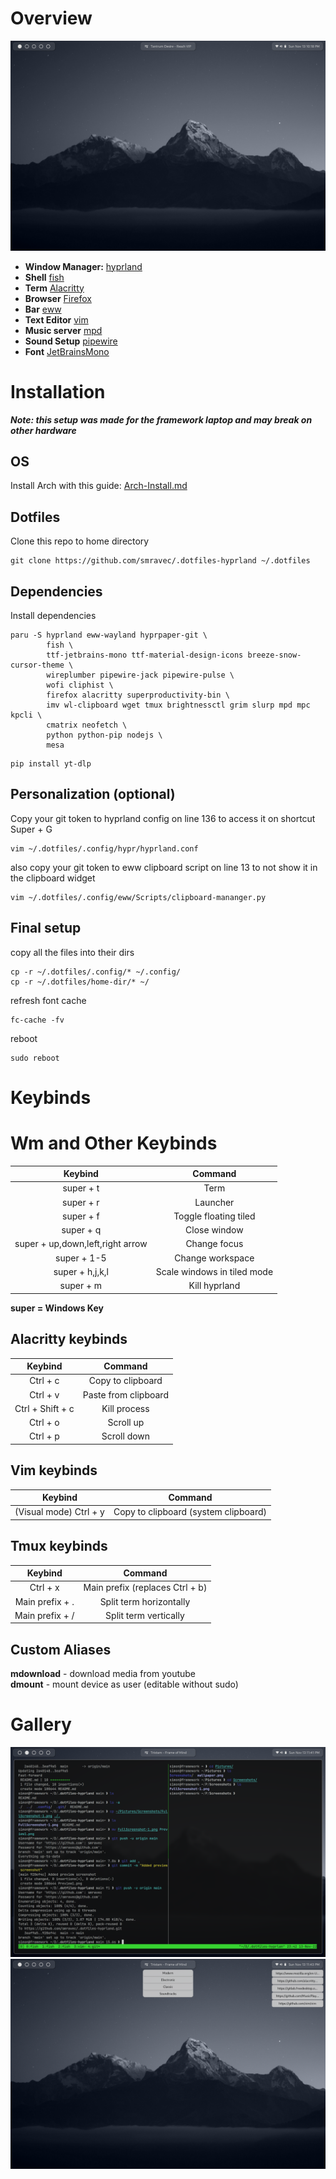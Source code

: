 # Overview
<img src=Preview1.png/>

- **Window Manager:** [hyprland](https://github.com/hyprwm/Hyprland)
- **Shell** [fish](https://github.com/fish-shell/fish-shell)
- **Term** [Alacritty](https://github.com/alacritty/alacritty)
- **Browser** [Firefox](https://www.mozilla.org/en-US/firefox/) 
- **Bar** [eww](https://github.com/elkowar/eww)
- **Text Editor** [vim](https://github.com/vim/vim)
- **Music server** [mpd](https://github.com/MusicPlayerDaemon/MPD)
- **Sound Setup** [pipewire](https://gitlab.freedesktop.org/pipewire/pipewire/)
- **Font** [JetBrainsMono](https://github.com/JetBrains/JetBrainsMono)

# Installation
***Note: this setup was made for the framework laptop and may break on other hardware***
## OS
Install Arch with this guide: <a href=Arch-Install.md>Arch-Install.md<a/>

## Dotfiles
Clone this repo to home directory
```
git clone https://github.com/smravec/.dotfiles-hyprland ~/.dotfiles
```

## Dependencies
Install dependencies
```
paru -S hyprland eww-wayland hyprpaper-git \
        fish \
        ttf-jetbrains-mono ttf-material-design-icons breeze-snow-cursor-theme \
        wireplumber pipewire-jack pipewire-pulse \
        wofi cliphist \
        firefox alacritty superproductivity-bin \
        imv wl-clipboard wget tmux brightnessctl grim slurp mpd mpc kpcli \
        cmatrix neofetch \
        python python-pip nodejs \
        mesa
```
```
pip install yt-dlp
```

## Personalization (optional)
Copy your git token to hyprland config on line 136 to access it on shortcut Super + G
```
vim ~/.dotfiles/.config/hypr/hyprland.conf
```
also copy your git token to eww clipboard script on line 13 to not show it in the clipboard widget
```
vim ~/.dotfiles/.config/eww/Scripts/clipboard-mananger.py
```

## Final setup
copy all the files into their dirs
```
cp -r ~/.dotfiles/.config/* ~/.config/
cp -r ~/.dotfiles/home-dir/* ~/
```
refresh font cache
```
fc-cache -fv
```
reboot
```
sudo reboot
```
# Keybinds
# Wm and Other Keybinds
|Keybind|Command|
|:-----:|:------:|
| super + t | Term|
|super + r | Launcher|
|super + f | Toggle floating tiled|
|super + q | Close window|
|super + up,down,left,right arrow| Change focus|
|super + 1-5| Change workspace|
|super + h,j,k,l| Scale windows in tiled mode| 
|super + m| Kill hyprland|

****super = Windows Key****
## Alacritty keybinds
|Keybind|Command|
|:-----:|:------:|
|Ctrl + c| Copy to clipboard|
|Ctrl + v | Paste from clipboard|
|Ctrl + Shift + c| Kill process|
|Ctrl + o| Scroll up|
|Ctrl + p| Scroll down|

## Vim keybinds
|Keybind|Command|
|:-----:|:------:|
|(Visual mode) Ctrl + y | Copy to clipboard (system clipboard)|

## Tmux keybinds
|Keybind|Command|
|:-----:|:------:|
|Ctrl + x| Main prefix (replaces Ctrl + b)|
|Main prefix + .| Split term horizontally|
|Main prefix + /| Split term vertically|

## Custom Aliases
**mdownload** - download media from youtube <br/>
**dmount** - mount device as user (editable without sudo) <br/>

# Gallery
<img src=Preview2.png/>
<img src=Preview3.png/>
